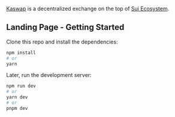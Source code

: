 [Kaswap](https://kaswap.com/) is a decentralized exchange on the top of [Sui Ecosystem](https://github.com/MystenLabs/sui).

## Landing Page - Getting Started

Clone this repo and install the dependencies:

```bash
npm install
# or
yarn
```

Later, run the development server:

```bash
npm run dev
# or
yarn dev
# or
pnpm dev
```
